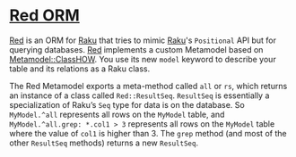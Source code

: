 # [Red ORM](https://github.com/FCO/Red)

[Red](https://github.com/FCO/Red) is an ORM for [Raku](https://raku.org) that tries to mimic [Raku](https://raku.org)'s `Positional` API but for querying databases.
[Red](https://github.com/FCO/Red) implements a custom Metamodel based on [Metamodel::ClassHOW](https://docs.raku.org/type/Metamodel::ClassHOW). You use its new `model`
keyword to describe your table and its relations as a Raku class.


The Red Metamodel exports a meta-method called `all` or `rs`, which returns an instance of a class called `Red::ResultSeq`. `ResultSeq` is essentially a 
specialization  of Raku’s `Seq` type for data is on the database. So `MyModel.^all` represents all rows on the `MyModel` table, and 
`MyModel.^all.grep: *.col1 > 3` represents all rows on the `MyModel` table where the value of `col1` is higher than 3. The `grep` method (and most of the other 
`ResultSeq` methods) returns a new `ResultSeq`.
